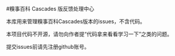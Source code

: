 #糗事百科 Cascades 版反馈处理中心

本库用来管理糗事百科Cascades版本的issues，不含代码。

本项目代码不开源，请勿向作者提“代码拿来看看学习一下”之类的问题。

提交issues前请先注册github账号。

